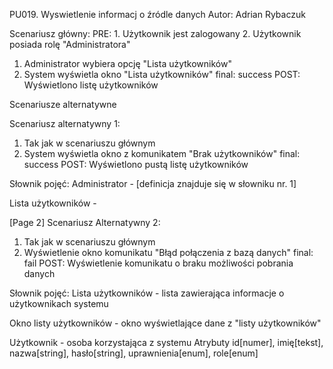 PU019. Wyswietlenie informacj o źródle danych
Autor: Adrian Rybaczuk


Scenariusz główny:
PRE: 1. Użytkownik jest zalogowany 2. Użytkownik posiada rolę "Administratora"

1. Administrator wybiera opcję "Lista użytkowników"
2. System wyświetla okno "Lista użytkowników"
   final: success POST: Wyświetlono listę użytkowników

Scenariusze alternatywne

Scenariusz alternatywny 1:

1. Tak jak w scenariuszu głównym
2. System wyświetla okno z komunikatem
   "Brak użytkowników"
   final: success
   POST: Wyświetlono pustą listę użytkowników

Słownik pojęć:
Administrator - [definicja znajduje się w słowniku nr. 1]

Lista użytkowników -

[Page 2]
Scenariusz Alternatywny 2:

1. Tak jak w scenariuszu głównym
2. Wyświetlenie okno komunikatu
   "Błąd połączenia z bazą danych"
   final: fail POST: Wyświetlenie komunikatu
   o braku możliwości pobrania danych

Słownik pojęć:
Lista użytkowników - lista zawierająca
informacje o użytkownikach systemu

Okno listy użytkowników - okno
wyświetlające dane z "listy użytkowników"

Użytkownik - osoba korzystająca z systemu
Atrybuty id[numer], imię[tekst], nazwa[string], hasło[string], uprawnienia[enum], role[enum]
